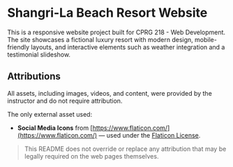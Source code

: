 # Shangri-La Beach Resort Website

This is a responsive website project built for CPRG 218 - Web Development. The site showcases a fictional luxury resort with modern design, mobile-friendly layouts, and interactive elements such as weather integration and a testimonial slideshow.

## Attributions

All assets, including images, videos, and content, were provided by the instructor and do not require attribution.

The only external asset used:
- **Social Media Icons** from [https://www.flaticon.com/](https://www.flaticon.com/) — used under the [Flaticon License](https://www.flaticon.com/license).

> This README does not override or replace any attribution that may be legally required on the web pages themselves.
